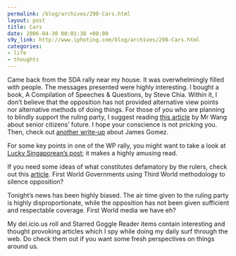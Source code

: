 ```yaml
--- 
permalink: /blog/archives/298-Cars.html
layout: post
title: Cars
date: 2006-04-30 00:01:38 +08:00
s9y_link: http://www.iphoting.com/blog/archives/298-Cars.html
categories: 
- life
- thoughts
---
```

<p class="whiteline"><p>Came back from the SDA rally near my house. It was overwhelmingly filled with people. The messages presented were highly interesting. I bought a book, A Compilation of Speeches &amp; Questions, by Steve Chia. Within it, I don&#8217;t believe that the opposition has not provided alternative view points nor alternative methods of doing things. For those of you who are planning to blindly support the ruling party, I suggest reading <a onclick="_gaq.push(['_trackPageview', '/extlink/commentarysingapore.blogspot.com/2006/04/send-our-old-folks-away-to-bintan.html']);"  href="http://commentarysingapore.blogspot.com/2006/04/send-our-old-folks-away-to-bintan.html">this article</a> by Mr Wang about senior citizens&#8217; future. I hope your conscience is not pricking you. Then, check out <a onclick="_gaq.push(['_trackPageview', '/extlink/commentarysingapore.blogspot.com/2006/04/adventures-of-james-gomez.html']);"  href="http://commentarysingapore.blogspot.com/2006/04/adventures-of-james-gomez.html">another write-up</a> about James Gomez.</p>
</p><p class="whiteline"><p>For some key points in one of the WP rally, you might want to take a look at <a onclick="_gaq.push(['_trackPageview', '/extlink/happycitizen.blogspot.com/2006/04/dont-attend-wp-rallies.html']);"  href="http://happycitizen.blogspot.com/2006/04/dont-attend-wp-rallies.html">Lucky Singaporean&#8217;s post</a>; it makes a highly amusing read.</p>
</p><p class="whiteline"><p>If you need some ideas of what constitutes defamatory by the rulers, check out this <a onclick="_gaq.push(['_trackPageview', '/extlink/singabloodypore.civiblog.org/blog/_archives/2006/4/25/1910237.html']);"  href="http://singabloodypore.civiblog.org/blog/_archives/2006/4/25/1910237.html">article</a>. First World Governments using Third World methodology to silence opposition?</p>
</p><p class="whiteline"><p>Tonight&#8217;s news has been highly biased. The air time given to the ruling party is highly disproportionate, while the opposition has not been given sufficient and respectable coverage. First World media we have eh?</p>
</p><p class="break"><p>My del.icio.us roll and Starred Goggle Reader items contain interesting and thought provoking articles which I spy while doing my daily surf through the web. Do check them out if you want some fresh perspectives on things around us.</p></p>
